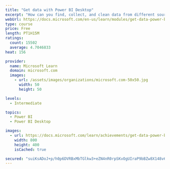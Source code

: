 ```yaml
---
title: "Get data with Power BI Desktop"
excerpt: "How can you find, collect, and clean data from different sources? Power BI is a tool for making sense of your data. You will learn tricks to make data-gathering easier."
webUrl: https://docs.microsoft.com/en-us/learn/modules/get-data-power-bi/
type: course
price: Free
length: PT1H15M
ratings:
  count: 15502
  average: 4.7046833
heat: 156

provider:
  name: Microsoft Learn
  domain: microsoft.com
  images:
    - url: /assets/images/organizations/microsoft.com-50x50.jpg
      width: 50
      height: 50

levels:
  - Intermediate

topics:
  - Power BI
  - Power BI Desktop

images:
  - url: https://docs.microsoft.com/learn/achievements/get-data-power-bi-desktop-social.png
    width: 800
    height: 400
    isCached: true

secured: "suiKsADoJ+p/h0p6DVRBxMbTGlkw3+eZN4nR0rpSKvOgUIraP9bBZw8X148v6oFGHbbYdzArh9wBUqmLBtAJqF4C48clJDySO7jW8mnJcEovbeL5qXdLR/7/lJupCqSwSJuGR0Wv9AOGLNzrh8yxoZtH9fS8lKoltFKLfmHXjfcvYdFrUmwo+XTVTplwZJB9stm8K6mpEupv5sAeQ8M/Zje64RVmzk1GMMhvX4Gx+/T6W5zlqSXJ/tsnmSp5l125WPt55WsSDv/HZ8ymodUi7RNn7bE9SBE6Lw9WCpZs+gMJQfzR+9GJ3wt/JOGxg7b5w0CNHFcnrT0hxo0CK2JIVDVd/GDnh1JxTFVdlGVHMAro4uOXObwT8cENfbfXJ55t67F0V7emKDLyAubfJqwcAgzVfzUrvpOgNnPB4pr8u7rtqszBFB4N+VCbpa/QMtx9;DdLYMzFFHZY095rsaZDh+A=="
---
```


